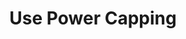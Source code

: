 ---
layout: tactic

title:  "Use Power Capping"
tags: machine-learning deployment hardware measured
t-sort: "Awesome Tactic"
t-type: "Architectural Tactic"
categories: green-ml-enabled-systems
t-description: "Power capping is a technique used to
limit the amount of power consumed by a device or system, such
as a CPU, GPU, or server. It involves setting a maximum power
consumption threshold for the device, and dynamically adjusting
the power usage to ensure that it stays below that threshold. This is typically done to manage the power consumption and heat dissipa-
tion of a device, and to prevent it from exceeding the power budget
of a data center or other power-limited environment."
t-participant: "Software Designer"
t-artifact: "Hardware"
t-context: "Machine Learning"
t-feature: 
t-intent: "Improve energy efficiency by using power capping to limit the energy usage of a ML model"
t-targetQA: "Energy Efficiency"
t-relatedQA: "Performance"
t-measuredimpact: "Krzywaniak et al show that restricting the use of GPU resources can lead to reduced performance and longer execution times, but in certain configurations, it can also result in a significant reduction in energy consumption (up to 33%) with a moderate impact on performance."
t-source:  "Adam Krzywaniak, Pawel Czarnul, and Jerzy Proficz. 2022. GPU Power Capping for Energy-Performance Trade-Offs in Training of Deep Convolutional Neural Networks for Image Recognition. In International Conference on Computational Science. Springer, 667–681."
t-source-doi: "https://doi.org/10.1007/978-3-031-08751-6_48"
t-diagram: "use-power-capping.png"
---